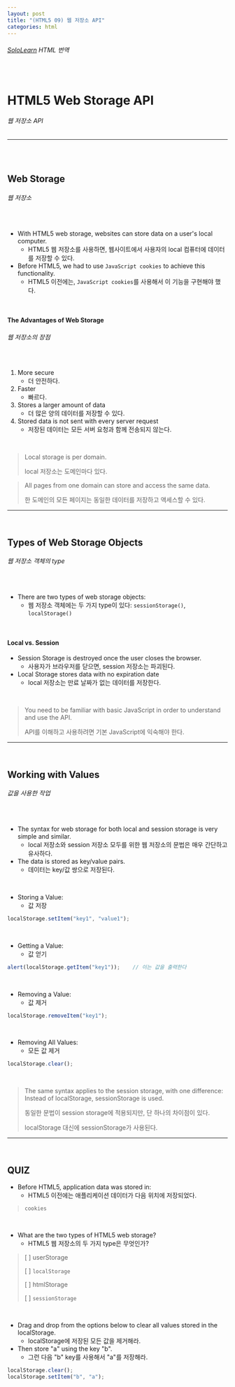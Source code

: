 ```yaml
---
layout: post
title: "(HTML5 09) 웹 저장소 API"
categories: html
---
```


###### [SoloLearn](https://www.sololearn.com/) HTML 번역

<br>

# HTML5 Web Storage API

###### 웹 저장소 API

------

<br>

<br>

## Web Storage

###### 웹 저장소

<br>

- With HTML5 web storage, websites can store data on a user's local computer.
  - HTML5 웹 저장소를 사용하면, 웹사이트에서 사용자의 local 컴퓨터에 데이터를 저장할 수 있다.
- Before HTML5, we had to use `JavaScript cookies` to achieve this functionality.
  - HTML5 이전에는, `JavaScript cookies`를 사용해서 이 기능을 구현해야 했다.

<br>

#### The Advantages of Web Storage

###### 웹 저장소의 장점

<br>

1. More secure
   - 더 안전하다.
2. Faster
   - 빠르다.
3. Stores a larger amount of data
   - 더 많은 양의 데이터를 저장할 수 있다.
4. Stored data is not sent with every server request
   - 저장된 데이터는 모든 서버 요청과 함께 전송되지 않는다.

<br>

> Local storage is per domain.
>
> local 저장소는 도메인마다 있다.

> All pages from one domain can store and access the same data.
>
> 한 도메인의 모든 페이지는 동일한 데이터를 저장하고 액세스할 수 있다.

------

<br>

## Types of Web Storage Objects

###### 웹 저장소 객체의 type

<br>

- There are two types of web storage objects:
  - 웹 저장소 객체에는 두 가지 type이 있다: `sessionStorage()`, `localStorage()`

<br>

#### Local vs. Session

- Session Storage is destroyed once the user closes the browser.
  - 사용자가 브라우저를 닫으면, session 저장소는 파괴된다.
- Local Storage stores data with no expiration date
  - local 저장소는 만료 날짜가 없는 데이터를 저장한다.

<br>

> You need to be familiar with basic JavaScript in order to understand and use the API.
>
> API를 이해하고 사용하려면 기본 JavaScript에 익숙해야 한다.

------

<br>

## Working with Values

###### 값을 사용한 작업

<br>

- The syntax for web storage for both local and session storage is very simple and similar.
  - local 저장소와 session 저장소 모두를 위한 웹 저장소의 문법은 매우 간단하고 유사하다.
- The data is stored as key/value pairs.
  - 데이터는 key/값 쌍으로 저장된다.

<br>

- Storing a Value:
  - 값 저장

```js
localStorage.setItem("key1", "value1");
```

<br>

- Getting a Value:
  - 값 얻기

```js
alert(localStorage.getItem("key1"));	// 이는 값을 출력한다
```

<br>

- Removing a Value:
  - 값 제거

```js
localStorage.removeItem("key1");
```

<br>

- Removing All Values:
  - 모든 값 제거

```js
localStorage.clear();
```

<br>

> The same syntax applies to the session storage, with one difference: Instead of localStorage, sessionStorage is used.
>
> 동일한 문법이 session storage에 적용되지만, 단 하나의 차이점이 있다.
>
> localStorage 대신에 sessionStorage가 사용된다.

------

<br>

## QUIZ

- Before HTML5, application data was stored in:
  - HTML5 이전에는 애플리케이션 데이터가 다음 위치에 저장되었다.

> `cookies`

<br>

- What are the two types of HTML5 web storage?
  - HTML5 웹 저장소의 두 가지 type은 무엇인가?

> [ ] userStorage
>
> [ ] `localStorage`
>
> [ ] htmlStorage
>
> [ ] `sessionStorage`

<br>

- Drag and drop from the options below to clear all values stored in the localStorage.
  - localStorage에 저장된 모든 값을 제거해라.
- Then store "a" using the key "b".
  - 그런 다음 "b" key를 사용해서 "a"를 저장해라.

```js
localStorage.clear();
localStorage.setItem("b", "a");
```

<br>